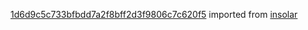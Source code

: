 [1d6d9c5c733bfbdd7a2f8bff2d3f9806c7c620f5](https://github.com/insolar/insolar/commit/1d6d9c5c733bfbdd7a2f8bff2d3f9806c7c620f5) imported from [insolar](https://github.com/insolar/insolar)
